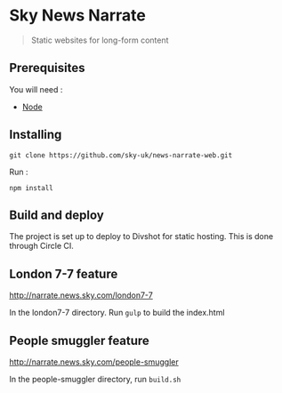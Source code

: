 # Sky News Narrate

> Static websites for long-form content

## Prerequisites

You will need :

  * [Node](http://nodejs.org/)

## Installing

`git clone https://github.com/sky-uk/news-narrate-web.git`

Run :

`npm install`

## Build and deploy

The project is set up to deploy to Divshot for static hosting. This is done through Circle CI.

## London 7-7 feature

http://narrate.news.sky.com/london7-7

In the london7-7 directory.
Run `gulp` to build the index.html

## People smuggler feature

http://narrate.news.sky.com/people-smuggler

In the people-smuggler directory, run `build.sh`
